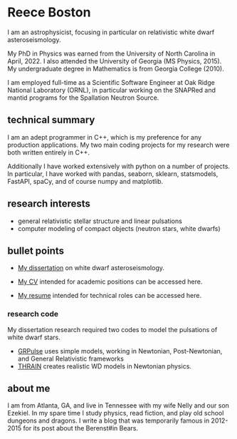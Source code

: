 # Reece Boston

I am an astrophysicist, focusing in particular on relativistic white dwarf asteroseismology.

My PhD in Physics was earned from the University of North Carolina in April, 2022.  I also attended the University of Georgia (MS Physics, 2015).  My undergraduate degree in Mathematics is from Georgia College (2010).

I am employed full-time as a Scientific Software Engineer at Oak Ridge National Laboratory (ORNL), in particular working on the SNAPRed and mantid programs for the Spallation Neutron Source.

## technical summary

I am an adept programmer in C++, which is my preference for any production applications.  My two main coding projects for my research were both written entirely in C++. 

Additionally I have worked extensively with python on a number of projects.  In particular, I have worked with pandas, seaborn, sklearn, statsmodels, FastAPI, spaCy, and of course numpy and matplotlib.

## research interests

- general relativistic stellar structure and linear pulsations
- computer modeling of compact objects (neutron stars, white dwarfs)

## bullet points

- [My dissertation](https://cdr.lib.unc.edu/concern/dissertations/jw827n44n?locale=en) on white dwarf asteroseismology.

- [My CV](https://github.com/rboston628/rboston628/blob/master/BostonReeceCV2022.pdf) intended for academic positions can be accessed here.

- [My resume](https://github.com/rboston628/rboston628/blob/master/rboston_resume.pdf) intended for technical roles can be accessed here.

### research code

My dissertation research required two codes to model the pulsations of white dwarf stars.

- [GRPulse](https://github.com/rboston628/GRPulse) uses simple models, working in Newtonian, Post-Newtonian, and General Relativistic frameworks
- [THRAIN](https://github.com/rboston628/THRAIN) creates realistic WD models in Newtonian physics.

## about me

I am from Atlanta, GA, and live in Tennessee with my wife Nelly and our son Ezekiel.  In my spare time I study physics, read fiction, and play old school dungeons and dragons.  I write a blog that was temporarily famous in 2012-2015 for its post about the Berenst#in Bears.


